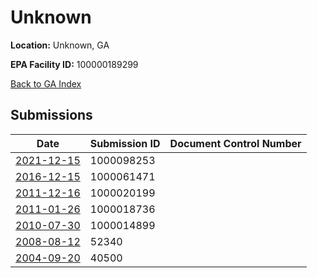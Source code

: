 # Unknown

**Location:** Unknown, GA

**EPA Facility ID:** 100000189299

[Back to GA Index](../../index.md)

## Submissions

| Date | Submission ID | Document Control Number |
|------|--------------|-------------------------|
| [2021-12-15](submissions/1000098253.md) | 1000098253 |  |
| [2016-12-15](submissions/1000061471.md) | 1000061471 |  |
| [2011-12-16](submissions/1000020199.md) | 1000020199 |  |
| [2011-01-26](submissions/1000018736.md) | 1000018736 |  |
| [2010-07-30](submissions/1000014899.md) | 1000014899 |  |
| [2008-08-12](submissions/52340.md) | 52340 |  |
| [2004-09-20](submissions/40500.md) | 40500 |  |
